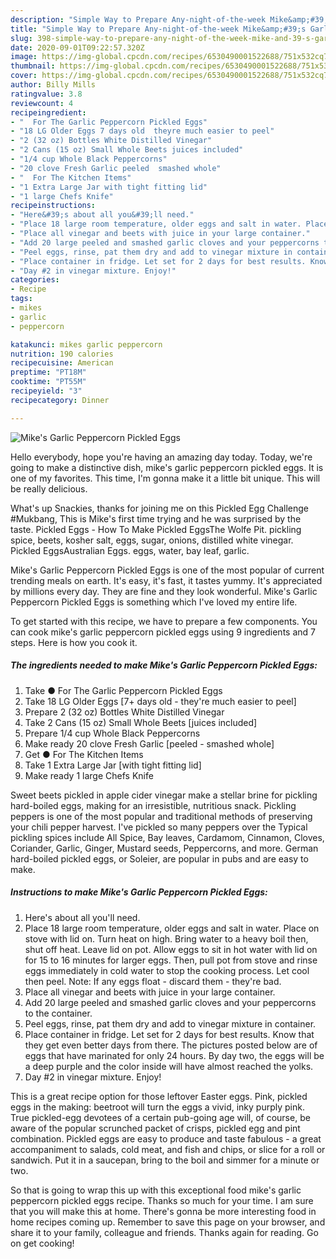 ```yaml
---
description: "Simple Way to Prepare Any-night-of-the-week Mike&amp;#39;s Garlic Peppercorn Pickled Eggs"
title: "Simple Way to Prepare Any-night-of-the-week Mike&amp;#39;s Garlic Peppercorn Pickled Eggs"
slug: 398-simple-way-to-prepare-any-night-of-the-week-mike-and-39-s-garlic-peppercorn-pickled-eggs
date: 2020-09-01T09:22:57.320Z
image: https://img-global.cpcdn.com/recipes/6530490001522688/751x532cq70/mikes-garlic-peppercorn-pickled-eggs-recipe-main-photo.jpg
thumbnail: https://img-global.cpcdn.com/recipes/6530490001522688/751x532cq70/mikes-garlic-peppercorn-pickled-eggs-recipe-main-photo.jpg
cover: https://img-global.cpcdn.com/recipes/6530490001522688/751x532cq70/mikes-garlic-peppercorn-pickled-eggs-recipe-main-photo.jpg
author: Billy Mills
ratingvalue: 3.8
reviewcount: 4
recipeingredient:
- "  For The Garlic Peppercorn Pickled Eggs"
- "18 LG Older Eggs 7 days old  theyre much easier to peel"
- "2 (32 oz) Bottles White Distilled Vinegar"
- "2 Cans (15 oz) Small Whole Beets juices included"
- "1/4 cup Whole Black Peppercorns"
- "20 clove Fresh Garlic peeled  smashed whole"
- "  For The Kitchen Items"
- "1 Extra Large Jar with tight fitting lid"
- "1 large Chefs Knife"
recipeinstructions:
- "Here&#39;s about all you&#39;ll need."
- "Place 18 large room temperature, older eggs and salt in water. Place on stove with lid on. Turn heat on high. Bring water to a heavy boil then, shut off heat. Leave lid on pot. Allow eggs to sit in hot water with lid on for 15 to 16 minutes for larger eggs. Then, pull pot from stove and rinse eggs immediately in cold water to stop the cooking process. Let cool then peel. Note: If any eggs float - discard them - they&#39;re bad."
- "Place all vinegar and beets with juice in your large container."
- "Add 20 large peeled and smashed garlic cloves and your peppercorns to the container."
- "Peel eggs, rinse, pat them dry and add to vinegar mixture in container."
- "Place container in fridge. Let set for 2 days for best results. Know that they get even better days from there. The pictures posted below are of eggs that have marinated for only 24 hours. By day two, the eggs will be a deep purple and the color inside will have almost reached the yolks."
- "Day #2 in vinegar mixture. Enjoy!"
categories:
- Recipe
tags:
- mikes
- garlic
- peppercorn

katakunci: mikes garlic peppercorn 
nutrition: 190 calories
recipecuisine: American
preptime: "PT18M"
cooktime: "PT55M"
recipeyield: "3"
recipecategory: Dinner

---
```



![Mike&#39;s Garlic Peppercorn Pickled Eggs](https://img-global.cpcdn.com/recipes/6530490001522688/751x532cq70/mikes-garlic-peppercorn-pickled-eggs-recipe-main-photo.jpg)

Hello everybody, hope you're having an amazing day today. Today, we're going to make a distinctive dish, mike&#39;s garlic peppercorn pickled eggs. It is one of my favorites. This time, I'm gonna make it a little bit unique. This will be really delicious.

What&#39;s up Snackies, thanks for joining me on this Pickled Egg Challenge #Mukbang, This is Mike&#39;s first time trying and he was surprised by the taste. Pickled Eggs - How To Make Pickled EggsThe Wolfe Pit. pickling spice, beets, kosher salt, eggs, sugar, onions, distilled white vinegar. Pickled EggsAustralian Eggs. eggs, water, bay leaf, garlic.

Mike&#39;s Garlic Peppercorn Pickled Eggs is one of the most popular of current trending meals on earth. It's easy, it's fast, it tastes yummy. It's appreciated by millions every day. They are fine and they look wonderful. Mike&#39;s Garlic Peppercorn Pickled Eggs is something which I've loved my entire life.


To get started with this recipe, we have to prepare a few components. You can cook mike&#39;s garlic peppercorn pickled eggs using 9 ingredients and 7 steps. Here is how you cook it.

<!--inarticleads1-->

##### The ingredients needed to make Mike&#39;s Garlic Peppercorn Pickled Eggs:

1. Take  ● For The Garlic Peppercorn Pickled Eggs
1. Take 18 LG Older Eggs [7+ days old - they&#39;re much easier to peel]
1. Prepare 2 (32 oz) Bottles White Distilled Vinegar
1. Take 2 Cans (15 oz) Small Whole Beets [juices included]
1. Prepare 1/4 cup Whole Black Peppercorns
1. Make ready 20 clove Fresh Garlic [peeled - smashed whole]
1. Get  ● For The Kitchen Items
1. Take 1 Extra Large Jar [with tight fitting lid]
1. Make ready 1 large Chefs Knife


Sweet beets pickled in apple cider vinegar make a stellar brine for pickling hard-boiled eggs, making for an irresistible, nutritious snack. Pickling peppers is one of the most popular and traditional methods of preserving your chili pepper harvest. I&#39;ve pickled so many peppers over the Typical pickling spices include All Spice, Bay leaves, Cardamom, Cinnamon, Cloves, Coriander, Garlic, Ginger, Mustard seeds, Peppercorns, and more. German hard-boiled pickled eggs, or Soleier, are popular in pubs and are easy to make. 

<!--inarticleads2-->

##### Instructions to make Mike&#39;s Garlic Peppercorn Pickled Eggs:

1. Here&#39;s about all you&#39;ll need.
1. Place 18 large room temperature, older eggs and salt in water. Place on stove with lid on. Turn heat on high. Bring water to a heavy boil then, shut off heat. Leave lid on pot. Allow eggs to sit in hot water with lid on for 15 to 16 minutes for larger eggs. Then, pull pot from stove and rinse eggs immediately in cold water to stop the cooking process. Let cool then peel. Note: If any eggs float - discard them - they&#39;re bad.
1. Place all vinegar and beets with juice in your large container.
1. Add 20 large peeled and smashed garlic cloves and your peppercorns to the container.
1. Peel eggs, rinse, pat them dry and add to vinegar mixture in container.
1. Place container in fridge. Let set for 2 days for best results. Know that they get even better days from there. The pictures posted below are of eggs that have marinated for only 24 hours. By day two, the eggs will be a deep purple and the color inside will have almost reached the yolks.
1. Day #2 in vinegar mixture. Enjoy!


This is a great recipe option for those leftover Easter eggs. Pink, pickled eggs in the making: beetroot will turn the eggs a vivid, inky purply pink. True pickled-egg devotees of a certain pub-going age will, of course, be aware of the popular scrunched packet of crisps, pickled egg and pint combination. Pickled eggs are easy to produce and taste fabulous - a great accompaniment to salads, cold meat, and fish and chips, or slice for a roll or sandwich. Put it in a saucepan, bring to the boil and simmer for a minute or two. 

So that is going to wrap this up with this exceptional food mike&#39;s garlic peppercorn pickled eggs recipe. Thanks so much for your time. I am sure that you will make this at home. There's gonna be more interesting food in home recipes coming up. Remember to save this page on your browser, and share it to your family, colleague and friends. Thanks again for reading. Go on get cooking!
